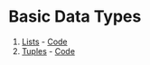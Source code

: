 # Basic Data Types

1. [Lists](https://www.hackerrank.com/challenges/python-lists) - [Code](lists.py)
2. [Tuples](https://www.hackerrank.com/challenges/python-tuples) - [Code](tuple.py)
